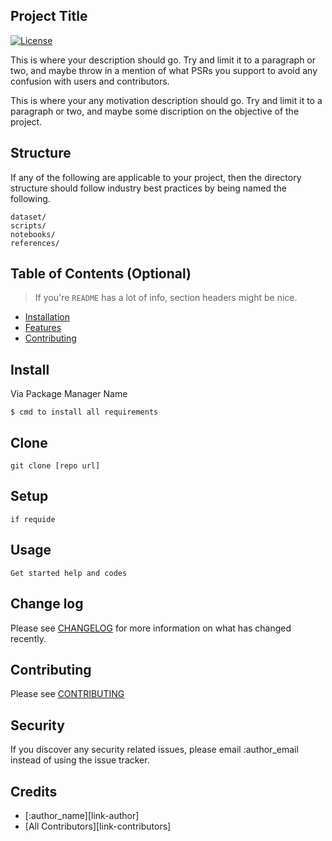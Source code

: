 ## Project Title
[![License](http://img.shields.io/:license-mit-blue.svg?style=flat-square)](http://badges.mit-license.org)

This is where your description should go. Try and limit it to a paragraph or two, and maybe throw in a mention of what
PSRs you support to avoid any confusion with users and contributors.

This is where your any motivation description should go. Try and limit it to a paragraph or two, and maybe some discription
on the objective of the project.

## Structure

If any of the following are applicable to your project, then the directory structure should follow industry best practices by being named the following.

```
dataset/
scripts/
notebooks/
references/
```
## Table of Contents (Optional)

> If you're `README` has a lot of info, section headers might be nice.

- [Installation](#installation)
- [Features](#features)
- [Contributing](#contributing)


## Install

Via Package Manager Name

``` 
$ cmd to install all requirements
```

## Clone

```
git clone [repo url]
```

## Setup

```
if requide
```

## Usage

``` 
Get started help and codes
```

## Change log

Please see [CHANGELOG](CHANGELOG.md) for more information on what has changed recently.

## Contributing

Please see [CONTRIBUTING](CONTRIBUTING.md)

## Security

If you discover any security related issues, please email :author_email instead of using the issue tracker.

## Credits

- [:author_name][link-author]
- [All Contributors][link-contributors]
